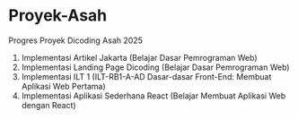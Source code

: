 # Proyek-Asah
Progres Proyek Dicoding Asah 2025
1. Implementasi Artikel Jakarta (Belajar Dasar Pemrograman Web)
2. Implementasi Landing Page Dicoding (Belajar Dasar Pemrograman Web)
3. Implementasi ILT 1 (ILT-RB1-A-AD Dasar-dasar Front-End: Membuat Aplikasi Web Pertama)
4. Implementasi Aplikasi Sederhana React (Belajar Membuat Aplikasi Web dengan React)

